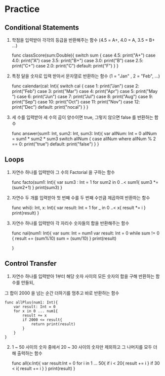 # Practice

## Conditional Statements

1) 학점을 입력받아 각각의 등급을 반환해주는 함수 (4.5 = A+, 4.0 = A, 3.5 = B+ ...)

	func classScore(sum:Double){
	    switch sum {
	    case 4.5:
	        print("A+")
	    case 4.0:
	        print("A")
	    case 3.5:
	        print("B+")
	    case 3.0:
	        print("B")
	    case 2.5:
	        print("C+")
	    case 2.0:
	        print("C")
	    default:
	        print("F")
	    }
	}

2) 특정 달을 숫자로 입력 받아서 문자열로 반환하는 함수 (1 = "Jan" , 2 = "Feb", ...)

	func calendar(cal: Int){
	    switch cal {
	    case 1:
	        print("Jan")
	    case 2:
	        print("Feb")
	    case 3:
	        print("Mar")
	    case 4:
	        print("Apr")
	    case 5:
	        print("May ")
	    case 6:
	        print("Jun")
	    case 7:
	        print("Jul")
	    case 8:
	        print("Aug")
	    case 9:
	        print("Sep")
	    case 10:
	        print("Oct")
	    case 11:
	        print("Nov")
	    case 12:
	        print("Dec")
	    default:
	        print("nocal")
	    }
	}

3) 세 수를 입력받아 세 수의 곱이 양수이면 true, 그렇지 않으면 false 를 반환하는 함수

	func answer(sum1: Int, sum2: Int, sum3: Int){
	    var allNum: Int = 0
	    allNum = sum1 * sum2 * sum3
	    switch allNum {
	    case allNum where allNum % 2 == 0:
	        print("true")
	    default:
	        print("false")
	    }
	}

## Loops

1) 자연수 하나를 입력받아 그 수의 Factorial 을 구하는 함수

	func facto(sum1: Int){
	    var sum3 : Int = 1
	    for sum2 in 0 ..< sum1{
	        sum3 *= (sum2+1)
	        }
	    print(sum3)
	}



2) 자연수 두 개를 입력받아 첫 번째 수를 두 번째 수만큼 제곱하여 반환하는 함수

	func whi(i: Int, x: Int){
	    var result: Int = 1
	    for _ in 0 ..< x{
	        result *= i
	    }
	    print(result)
	}



3) 자연수 하나를 입력받아 각 자리수 숫자들의 합을 반환해주는 함수

	func nal(num1: Int){
	    var sum: Int = num1
	    var result: Int = 0 
	    while sum != 0 {
	            result += (sum%10)
	      sum = (sum/10)
		} 	print(result) 
	
	}



## Control Transfer

1) 자연수 하나를 입력받아 1부터 해당 숫자 사이의 모든 숫자의 합을 구해 반환하는 함수를 만들되,

  그 합이 2000 을 넘는 순간 더하기를 멈추고 바로 반환하는 함수

	func allPlus(num1: Int){
	    var result: Int = 0
	    for x in 0 ... num1{
	        result += x
	        if 2000 <= result{
	            return print(result)
	        }
	    }
	}



2) 1 ~ 50 사이의 숫자 중에서 20 ~ 30 사이의 숫자만 제외하고 그 나머지를 모두 더해 출력하는 함수

	func all(x:Int){
	var result:Int = 0
	for i in 1 ... 50{
	    if i < 20{
	        result += i
	        }
	    if 30 < i{
	        result += i
	        }
	    }
	    print(result)
	}